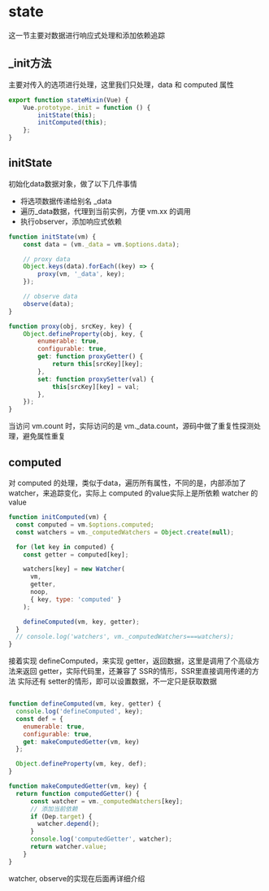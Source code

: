 # state

这一节主要对数据进行响应式处理和添加依赖追踪

## _init方法

主要对传入的选项进行处理，这里我们只处理，data 和 computed 属性

```js
export function stateMixin(Vue) {
	Vue.prototype._init = function () {
		initState(this);
        initComputed(this);
	};
}
```

## initState

初始化data数据对象，做了以下几件事情

- 将选项数据传递给别名 _data
- 遍历_data数据，代理到当前实例，方便 vm.xx 的调用
- 执行observer，添加响应式依赖

```js
function initState(vm) {
	const data = (vm._data = vm.$options.data);

	// proxy data
	Object.keys(data).forEach((key) => {
		proxy(vm, '_data', key);
	});

	// observe data
	observe(data);
}

function proxy(obj, srcKey, key) {
	Object.defineProperty(obj, key, {
		enumerable: true,
		configurable: true,
		get: function proxyGetter() {
			return this[srcKey][key];
		},
		set: function proxySetter(val) {
			this[srcKey][key] = val;
		},
	});
}
```

当访问 vm.count 时，实际访问的是 vm._data.count，源码中做了重复性探测处理，避免属性重复

## computed

对 computed 的处理，类似于data，遍历所有属性，不同的是，内部添加了watcher，来追踪变化，实际上 computed 的value实际上是所依赖 watcher 的 value


```js
function initComputed(vm) {
  const computed = vm.$options.computed;
  const watchers = vm._computedWatchers = Object.create(null);

  for (let key in computed) {
    const getter = computed[key];

    watchers[key] = new Watcher(
      vm,
      getter,
      noop,
      { key, type: 'computed' }
    );

    defineComputed(vm, key, getter);
  }
  // console.log('watchers', vm._computedWatchers===watchers);
}
```

接着实现 defineComputed，来实现 getter，返回数据，这里是调用了个高级方法来返回 getter，实际代码里，还兼容了 SSR的情形，SSR里直接调用传递的方法
实际还有 setter的情形，即可以设置数据，不一定只是获取数据

```js

function defineComputed(vm, key, getter) {
  console.log('defineComputed', key);
  const def = {
    enumerable: true,
    configurable: true,
    get: makeComputedGetter(vm, key)
  };

  Object.defineProperty(vm, key, def);
}

function makeComputedGetter(vm, key) {
  return function computedGetter() {
      const watcher = vm._computedWatchers[key];
      // 添加当前依赖
      if (Dep.target) {
        watcher.depend();
      }
      console.log('computedGetter', watcher);
      return watcher.value;
    }
}
```

watcher, observe的实现在后面再详细介绍

